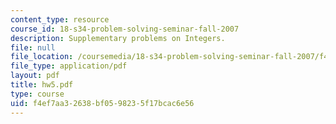 ```yaml
---
content_type: resource
course_id: 18-s34-problem-solving-seminar-fall-2007
description: Supplementary problems on Integers.
file: null
file_location: /coursemedia/18-s34-problem-solving-seminar-fall-2007/f4ef7aa32638bf0598235f17bcac6e56_hw5.pdf
file_type: application/pdf
layout: pdf
title: hw5.pdf
type: course
uid: f4ef7aa3-2638-bf05-9823-5f17bcac6e56
---
```

